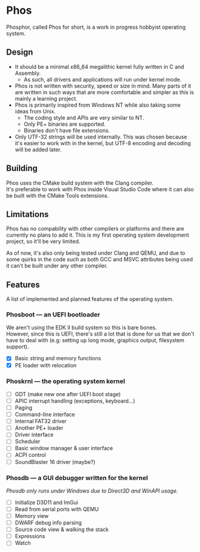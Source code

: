 # Phos

Phosphor, called Phos for short, is a work in progress hobbyist operating system.

## Design

- It should be a minimal x86_64 megalithic kernel fully written in C and Assembly.
	- As such, all drivers and applications will run under kernel mode.
- Phos is not written with security, speed or size in mind. Many parts of it are written in such ways that are more comfortable and simpler as this is mainly a learning project.
- Phos is primarily inspired from Windows NT while also taking some ideas from Unix.
	- The coding style and APIs are very similar to NT.
	- Only PE+ binaries are supported.
	- Binaries don't have file extensions.
- Only UTF-32 strings will be used internally. This was chosen because it's easier to work with in the kernel, but UTF-8 encoding and decoding will be added later.

## Building

Phos uses the CMake build system with the Clang compiler. \
It's preferable to work with Phos inside Visual Studio Code where it can also be built with the CMake Tools extensions.

## Limitations

Phos has no compability with other compilers or platforms and there are currently no plans to add it. This is my first operating system development project, so it'll be very limited.

As of now, it's also only being tested under Clang and QEMU, and due to some quirks in the code such as both GCC and MSVC attributes being used it can't be built under any other compiler.

## Features

A list of implemented and planned features of the operating system.

### Phosboot &mdash; an UEFI bootloader

We aren't using the EDK II build system so this is bare bones. \
However, since this is UEFI, there's still a lot that is done for us that we don't have to deal with (e.g: setting up long mode, graphics output, filesystem support).

- [x] Basic string and memory functions
- [x] PE loader with relocation

### Phoskrnl &mdash; the operating system kernel

- [ ] GDT (make new one after UEFI boot stage)
- [ ] APIC interrupt handling (exceptions, keyboard...)
- [ ] Paging
- [ ] Command-line interface
- [ ] Internal FAT32 driver
- [ ] Another PE+ loader
- [ ] Driver interface
- [ ] Scheduler
- [ ] Basic window manager & user interface
- [ ] ACPI control
- [ ] SoundBlaster 16 driver (maybe?)

### Phosdb &mdash; a GUI debugger written for the kernel

*Phosdb only runs under Windows due to Direct3D and WinAPI usage.*

- [ ] Initialize D3D11 and ImGui
- [ ] Read from serial ports with QEMU
- [ ] Memory view
- [ ] DWARF debug info parsing
- [ ] Source code view & walking the stack
- [ ] Expressions
- [ ] Watch